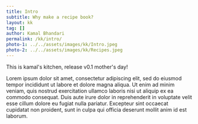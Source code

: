```yaml
---
title: Intro
subtitle: Why make a recipe book?
layout: kk
tag: []
author: Kamal Bhandari
permalink: /kk/intro/
photo-1: ../../assets/images/kk/Intro.jpeg
photo-2: ../../assets/images/kk/Recipes.jpeg
---
```


This is kamal's kitchen, release v0.1 mother's day!

Lorem ipsum dolor sit amet, consectetur adipiscing elit, sed do eiusmod tempor incididunt ut labore et dolore magna aliqua. Ut enim ad minim veniam, quis nostrud exercitation ullamco laboris nisi ut aliquip ex ea commodo consequat. Duis aute irure dolor in reprehenderit in voluptate velit esse cillum dolore eu fugiat nulla pariatur. Excepteur sint occaecat cupidatat non proident, sunt in culpa qui officia deserunt mollit anim id est laborum.
